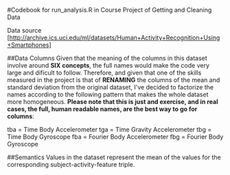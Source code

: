 #Codebook for run_analysis.R in Course Project of Getting and Cleaning Data

Data source [http://archive.ics.uci.edu/ml/datasets/Human+Activity+Recognition+Using+Smartphones]

##Data Columns
Given that the meaning of the columns in this dataset involve around **SIX concepts**, the full names would make the code very large and dificult to follow. Therefore, and given that one of the skills measured in the project is that of **RENAMING** the columns of the mean and standard deviation from the original dataset, I've decided to factorize the names according to the following pattern that makes the whole dataset more homogeneous. **Please note that this is just and exercise, and in real cases, the full, human readable names, are the best way to go for columns**:

tba = Time Body Accelerometer
tga = Time Gravity Accelerometer
tbg = Time Body Gyroscope
fba = Fourier Body Accelerometer
fbg = Fourier Body Gyroscope

##Semantics
Values in the dataset represent the mean of the values for the corresponding subject-activity-feature triple.